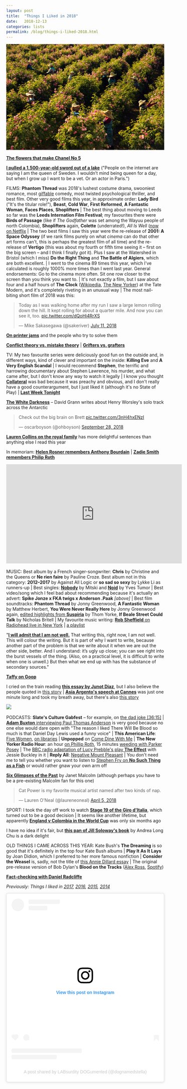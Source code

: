 ```yaml
---
layout: post
title:  "Things I Liked in 2018"
date:   2018-12-13
categories: lists
permalink: /blog/things-i-liked-2018.html
---
```


[![](../assets/img/2018-flowers.jpg)](https://www.newyorker.com/magazine/2018/03/19/fragrant-harvest)

**[The flowers that make Chanel No 5](https://www.newyorker.com/magazine/2018/03/19/fragrant-harvest)**

**[I pulled a 1,500-year-old sword out of a lake](https://www.theguardian.com/lifeandstyle/2018/oct/19/experience-pulled-a-1500-year-old-sword-lake-saga-vanecek)** ("People on the internet are saying I am the queen of Sweden. I wouldn’t mind being queen for a day, but when I grow up I want to be a vet. Or an actor in Paris.")

FILMS: **Phantom Thread** was 2018's lushest costume drama, swooniest romance, most [giffable](https://giphy.com/phantomthread) comedy, most twisted psychological thriller, and best film. Other very good films this year, in approximate order: **Lady Bird** ("It's the titular role!"), **Beast**, **Cold War**, **First Reformed**, **A Fantastic Woman**, **Faces Places**, **Shoplifters** \| The best thing about moving to Leeds so far was the **Leeds Internation Film Festival**; my favourites there were **Birds of Passage** (like if _The Godfather_ was set among the Wayuu people of north Colombia), **Shoplifters** again, **Colette** (underrated!), *All Is Well* ([now on Netflix](https://www.netflix.com/title/81030855) \| The two best films I saw this year were the re-release of **2001: A Space Odyssey** (if we rank films purely on what _cinema_ can do that other art forms can't, this is perhaps the greatest film of all time) and the re-release of **Vertigo** (this was about my fourth or fifth time seeing it – first on the big screen – and I think I finally _got_ it). Plus I saw at the Watershed in Bristol (which I miss) **Do the Right Thing** and **The Battle of Algiers**, which are both excellent. \| I went to the cinema 89 times this year, which I've calculated is roughly 1000% more times than I went last year. General endorsements: Go to the cinema more often. Sit one row closer to the screen than you think you want to. \| It's not exactly a film, but I saw about four and a half hours of **The Clock** ([Wikipedia](https://en.wikipedia.org/wiki/The_Clock_(2010_film)), [The New Yorker](https://www.newyorker.com/magazine/2012/03/12/the-hours-daniel-zalewski)) at the Tate Modern, and it's completely riveting in an unusual way \| The most nail-biting short film of 2018 was this:

<blockquote class="twitter-tweet"><p lang="en" dir="ltr">Today as I was walking home after my run I saw a large lemon rolling down the hill. It kept rolling for about a quarter mile. And now you can see it, too. <a href="https://t.co/dQoHi4RrXS">pic.twitter.com/dQoHi4RrXS</a></p>&mdash; Mike Sakasegawa (@sakeriver) <a href="https://twitter.com/sakeriver/status/1017079423546212352?ref_src=twsrc%5Etfw">July 11, 2018</a></blockquote> <script async src="https://platform.twitter.com/widgets.js" charset="utf-8"></script>

**[On printer jams](https://www.newyorker.com/magazine/2018/02/12/why-paper-jams-persist)** and the people who try to solve them

**[Conflict theory vs. mistake theory](https://slatestarcodex.com/2018/01/24/conflict-vs-mistake/)** \| **[Grifters vs. grafters](https://slate.com/news-and-politics/2018/05/trumps-white-house-can-be-divided-into-grifters-and-grafters.html)**

TV: My two favourite series were deliciously good fun on the outside and, in different ways, kind of clever and important on the inside: **Killing Eve** and **A Very English Scandal** \| I would recommend **Stephen**, the terrific and harrowing documentary about Stephen Lawrence, his murder, and what came after, but I don't know any way to watch it legally \| I know you thought **[Collateral](https://www.netflix.com/title/80185171)** was bad because it was preachy and obvious, and I don't really have a good counterargument, but I just liked it (although it's no State of Play) \| **[Last Week Tonight](https://www.youtube.com/user/LastWeekTonight/videos)**

**[The White Darkness](https://www.newyorker.com/magazine/2018/02/12/the-white-darkness)** – David Grann writes about Henry Worsley's solo track across the Antarctic

<blockquote class="twitter-tweet"><p lang="en" dir="ltr">Check out the big brain on Brett <a href="https://t.co/3nH4hxENzI">pic.twitter.com/3nH4hxENzI</a></p>&mdash; oscarboyson (@ohboyson) <a href="https://twitter.com/ohboyson/status/1045604378370027520?ref_src=twsrc%5Etfw">September 28, 2018</a></blockquote> <script async src="https://platform.twitter.com/widgets.js" charset="utf-8"></script>

**[Lauren Collins on the royal family](https://www.newyorker.com/magazine/2018/05/21/prince-harry-meghan-markle-and-royal-romance)** has more delightful sentences than anything else I read this year

In memoriam: **[Helen Rosner remembers Anthony Bourdain](https://www.newyorker.com/culture/annals-of-gastronomy/anthony-bourdain-and-the-power-of-telling-the-truth)** \| **[Zadie Smith remembers Philip Roth](https://www.newyorker.com/books/page-turner/philip-roth-a-writer-all-the-way-down)**

<iframe width="560" height="315" src="https://www.youtube.com/embed/70P7-pkyP4Q" title="YouTube video player" frameborder="0" allow="accelerometer; autoplay; clipboard-write; encrypted-media; gyroscope; picture-in-picture" allowfullscreen></iframe>

MUSIC: Best album by a French singer-songwriter: **Chris** by Christine and the Queens or **Ne rien faire** by Pauline Croze. Best album not in this category: **2012–2017** by Against All Logic or **so sad so sexy** by Lykke Li as runners-up \| Best singles: **[Nobody](https://www.youtube.com/watch?v=qooWnw5rEcI)** by Mitski and **[Noid](https://www.youtube.com/watch?v=FU65VaNeLeM)** by Yves Tumor \| Best video/song which I feel bad about recommending because it's actually an advert: **Spike Jonze x FKA twigs x Anderson .Paak** _[above]_ \| Best film soundtracks: **Phantom Thread** by Jonny Greenwood, **A Fantastic Woman** by Matthew Herbert, **You Were Never Really Here** by Jonny Greenwood again, [edited highlights from **Suspiria**](https://open.spotify.com/user/mpaldridge/playlist/2be8QoHthCm1GmvoD4Gbtq?si=PMioFUNsQUmBYN-A5Q6tgw) by Thom Yorke, **If Beale Street Could Talk** by Nicholas Britell | My favourite music writing: [**Rob Sheffield** on Radiohead live in New York](https://www.rollingstone.com/music/music-live-reviews/radiohead-2018-tour-concert-review-699529/) \| [a playlist](https://open.spotify.com/user/mpaldridge/playlist/6OCdfctiqZ1NLPEIGS4ROA?si=N87htMUgSVWmDNrIvztAwA)

"[**I will admit that I am not well.**](https://www.theguardian.com/society/2018/jun/30/nothing-like-broken-leg-mental-health-conversation) That writing this, right now, I am not well. This will colour the writing. But it is part of why I want to write, because another part of the problem is that we write about it when we are out the other side, better. And I understand: it’s ugly up close; you can see right into the burst vessels of the thing. (Also, on a practical level, it is difficult to write when one is unwell.) But then what we end up with has the substance of secondary sources."

**[Taffy on Goop](https://www.nytimes.com/2018/07/25/magazine/big-business-gwyneth-paltrow-wellness.html)**

I cried on the train reading **[this essay by Junot Diaz](https://www.newyorker.com/magazine/2018/04/16/the-silence-the-legacy-of-childhood-trauma)**, but I also believe the people quoted in [this story](https://www.thecut.com/2018/05/author-junot-diaz-accused-of-sexual-misconduct-verbal-abuse.html) \| **[Asia Argento's speech at Cannes](https://www.nbcnews.com/video/actress-asia-argento-claims-she-was-raped-by-harvey-weinstein-at-cannes-during-searing-speech-1238073411539)** was just one minute long and took my breath away, but there's also [this story](https://en.wikipedia.org/wiki/Asia_Argento#Sexual_assault_allegation_against_Argento)

[![](../assets/2018-volcano.jpg)](https://www.theguardian.com/world/picture/2018/may/07/in-the-path-of-the-volcano-fountains-of-lava-swallow-hawaii-homes-as-kilauea-erupts)

PODCASTS: **Slate's Culture Gabfest** – for example, on [the dad joke [36:15]](https://slate.com/culture/2018/10/slates-culture-gabfest-on-kidding-uncover-escaping-nxivm-and-dad-jokes.html) \| [**Adam Buxton** interviewing Paul Thomas Anderson](http://adam-buxton.co.uk/podcasts/ep63a-paul-thomas-anderson) is very good because no one else would dare open with "The reason I liked There Will Be Blood so much is that Daniel Day Lewis used a funny voice" \| **This American Life**: [Five Women](https://www.thisamericanlife.org/640/five-women), [on libraries](https://www.thisamericanlife.org/664/the-room-of-requirement) \| **Unpopped** on [Come Dine With Me](https://www.bbc.co.uk/programmes/p06237st) | **The New Yorker Radio Hour**: an hour [on Phillip Roth](https://www.newyorker.com/podcast/the-new-yorker-radio-hour/philip-roths-american-portraits-and-american-prophecy), 15 minutes [weeding with Parker Posey](https://www.wnycstudios.org/story/weeding-parker-posey) \| The [BBC radio adaptation of Lucy Prebble's play **The Effect**](https://www.bbc.co.uk/programmes/b09pl824) with Jessie Buckley in it \| **Reply All**: [Negative Mount Pleasant](https://www.gimletmedia.com/reply-all/132-negative-mount-pleasant) \| You don't need me to tell you whether you want to listen to [Stephen Fry on **No Such Thing as a Fish**](https://audioboom.com/posts/7096220-episode-244-no-such-thing-as-a-fishman) or would rather gnaw your own arm off

**[Six Glimpses of the Past](https://www.newyorker.com/magazine/2018/10/29/six-glimpses-of-the-past)** by Janet Malcolm (although perhaps you have to be a pre-existing Malcolm fan for this one)

<blockquote class="twitter-tweet"><p lang="en" dir="ltr">Cat Power is my favorite musical artist named after two kinds of nap.</p>&mdash; Lauren O&#39;Neal (@laureneoneal) <a href="https://twitter.com/laureneoneal/status/981695848965816321?ref_src=twsrc%5Etfw">April 5, 2018</a></blockquote> <script async src="https://platform.twitter.com/widgets.js" charset="utf-8"></script>

SPORT: I took the day off work to watch **[Stage 19 of the Giro d'Italia](https://tiz-cycling.racing/videos/giro-ditalia-2018-stage-19-full-stage/)**, which turned out to be a good decision \| It seems like another lifetime, but apparently **[England v Colombia in the World Cup](https://www.youtube.com/watch?v=RbmaLT320hw)** was only six months ago

I have no idea if it's fair, but **[this pan of Jill Soloway's book](https://www.affidavit.art/articles/no-one-wants-it)** by Andrea Long Chu is a dark delight

OLD THINGS I CAME ACROSS THIS YEAR: Kate Bush's **The Dreaming** is so good that it's definitely in the top four Kate Bush albums | **Play It As It Lays** by Joan Didion, which I preferred to her more famous nonfiction \| **Consider the Weasel** is, sadly, not the title of [this Annie Dillard essay](https://public.wsu.edu/~hughesc/dillard_weasel.htm) \| The original pre-release version of Bob Dylan's **Blood on the Tracks** ([Alex Ross](https://www.newyorker.com/culture/cultural-comment/bob-dylans-masterpiece-is-still-hard-to-find), [Spotify](https://open.spotify.com/user/mpaldridge/playlist/51xIuL7tb2DCoRtb4zaSgw?si=jqUVzMTCShyA8xE0-4j19Q))

**[Fact-checking with Daniel Radcliffe](https://www.newyorker.com/magazine/2018/10/15/daniel-radcliffe-and-the-art-of-the-fact-check)**

_Previously: Things I liked in [2017](http://aldridge.tumblr.com/post/169236362852/things-i-liked-in-2017), [2016](http://aldridge.tumblr.com/post/155370284207/things-i-liked-in-2016), [2015](http://aldridge.tumblr.com/post/154739067697/things-i-liked-in-2015), [2014](http://aldridge.tumblr.com/post/112037214082/things-i-liked-in-2014)_

<blockquote class="instagram-media" data-instgrm-captioned data-instgrm-permalink="https://www.instagram.com/p/BpVf_cOD7of/?utm_source=ig_embed&amp;utm_campaign=loading" data-instgrm-version="14" style=" background:#FFF; border:0; border-radius:3px; box-shadow:0 0 1px 0 rgba(0,0,0,0.5),0 1px 10px 0 rgba(0,0,0,0.15); margin: 1px; max-width:540px; min-width:326px; padding:0; width:99.375%; width:-webkit-calc(100% - 2px); width:calc(100% - 2px);"><div style="padding:16px;"> <a href="https://www.instagram.com/p/BpVf_cOD7of/?utm_source=ig_embed&amp;utm_campaign=loading" style=" background:#FFFFFF; line-height:0; padding:0 0; text-align:center; text-decoration:none; width:100%;" target="_blank"> <div style=" display: flex; flex-direction: row; align-items: center;"> <div style="background-color: #F4F4F4; border-radius: 50%; flex-grow: 0; height: 40px; margin-right: 14px; width: 40px;"></div> <div style="display: flex; flex-direction: column; flex-grow: 1; justify-content: center;"> <div style=" background-color: #F4F4F4; border-radius: 4px; flex-grow: 0; height: 14px; margin-bottom: 6px; width: 100px;"></div> <div style=" background-color: #F4F4F4; border-radius: 4px; flex-grow: 0; height: 14px; width: 60px;"></div></div></div><div style="padding: 19% 0;"></div> <div style="display:block; height:50px; margin:0 auto 12px; width:50px;"><svg width="50px" height="50px" viewBox="0 0 60 60" version="1.1" xmlns="https://www.w3.org/2000/svg" xmlns:xlink="https://www.w3.org/1999/xlink"><g stroke="none" stroke-width="1" fill="none" fill-rule="evenodd"><g transform="translate(-511.000000, -20.000000)" fill="#000000"><g><path d="M556.869,30.41 C554.814,30.41 553.148,32.076 553.148,34.131 C553.148,36.186 554.814,37.852 556.869,37.852 C558.924,37.852 560.59,36.186 560.59,34.131 C560.59,32.076 558.924,30.41 556.869,30.41 M541,60.657 C535.114,60.657 530.342,55.887 530.342,50 C530.342,44.114 535.114,39.342 541,39.342 C546.887,39.342 551.658,44.114 551.658,50 C551.658,55.887 546.887,60.657 541,60.657 M541,33.886 C532.1,33.886 524.886,41.1 524.886,50 C524.886,58.899 532.1,66.113 541,66.113 C549.9,66.113 557.115,58.899 557.115,50 C557.115,41.1 549.9,33.886 541,33.886 M565.378,62.101 C565.244,65.022 564.756,66.606 564.346,67.663 C563.803,69.06 563.154,70.057 562.106,71.106 C561.058,72.155 560.06,72.803 558.662,73.347 C557.607,73.757 556.021,74.244 553.102,74.378 C549.944,74.521 548.997,74.552 541,74.552 C533.003,74.552 532.056,74.521 528.898,74.378 C525.979,74.244 524.393,73.757 523.338,73.347 C521.94,72.803 520.942,72.155 519.894,71.106 C518.846,70.057 518.197,69.06 517.654,67.663 C517.244,66.606 516.755,65.022 516.623,62.101 C516.479,58.943 516.448,57.996 516.448,50 C516.448,42.003 516.479,41.056 516.623,37.899 C516.755,34.978 517.244,33.391 517.654,32.338 C518.197,30.938 518.846,29.942 519.894,28.894 C520.942,27.846 521.94,27.196 523.338,26.654 C524.393,26.244 525.979,25.756 528.898,25.623 C532.057,25.479 533.004,25.448 541,25.448 C548.997,25.448 549.943,25.479 553.102,25.623 C556.021,25.756 557.607,26.244 558.662,26.654 C560.06,27.196 561.058,27.846 562.106,28.894 C563.154,29.942 563.803,30.938 564.346,32.338 C564.756,33.391 565.244,34.978 565.378,37.899 C565.522,41.056 565.552,42.003 565.552,50 C565.552,57.996 565.522,58.943 565.378,62.101 M570.82,37.631 C570.674,34.438 570.167,32.258 569.425,30.349 C568.659,28.377 567.633,26.702 565.965,25.035 C564.297,23.368 562.623,22.342 560.652,21.575 C558.743,20.834 556.562,20.326 553.369,20.18 C550.169,20.033 549.148,20 541,20 C532.853,20 531.831,20.033 528.631,20.18 C525.438,20.326 523.257,20.834 521.349,21.575 C519.376,22.342 517.703,23.368 516.035,25.035 C514.368,26.702 513.342,28.377 512.574,30.349 C511.834,32.258 511.326,34.438 511.181,37.631 C511.035,40.831 511,41.851 511,50 C511,58.147 511.035,59.17 511.181,62.369 C511.326,65.562 511.834,67.743 512.574,69.651 C513.342,71.625 514.368,73.296 516.035,74.965 C517.703,76.634 519.376,77.658 521.349,78.425 C523.257,79.167 525.438,79.673 528.631,79.82 C531.831,79.965 532.853,80.001 541,80.001 C549.148,80.001 550.169,79.965 553.369,79.82 C556.562,79.673 558.743,79.167 560.652,78.425 C562.623,77.658 564.297,76.634 565.965,74.965 C567.633,73.296 568.659,71.625 569.425,69.651 C570.167,67.743 570.674,65.562 570.82,62.369 C570.966,59.17 571,58.147 571,50 C571,41.851 570.966,40.831 570.82,37.631"></path></g></g></g></svg></div><div style="padding-top: 8px;"> <div style=" color:#3897f0; font-family:Arial,sans-serif; font-size:14px; font-style:normal; font-weight:550; line-height:18px;">View this post on Instagram</div></div><div style="padding: 12.5% 0;"></div> <div style="display: flex; flex-direction: row; margin-bottom: 14px; align-items: center;"><div> <div style="background-color: #F4F4F4; border-radius: 50%; height: 12.5px; width: 12.5px; transform: translateX(0px) translateY(7px);"></div> <div style="background-color: #F4F4F4; height: 12.5px; transform: rotate(-45deg) translateX(3px) translateY(1px); width: 12.5px; flex-grow: 0; margin-right: 14px; margin-left: 2px;"></div> <div style="background-color: #F4F4F4; border-radius: 50%; height: 12.5px; width: 12.5px; transform: translateX(9px) translateY(-18px);"></div></div><div style="margin-left: 8px;"> <div style=" background-color: #F4F4F4; border-radius: 50%; flex-grow: 0; height: 20px; width: 20px;"></div> <div style=" width: 0; height: 0; border-top: 2px solid transparent; border-left: 6px solid #f4f4f4; border-bottom: 2px solid transparent; transform: translateX(16px) translateY(-4px) rotate(30deg)"></div></div><div style="margin-left: auto;"> <div style=" width: 0px; border-top: 8px solid #F4F4F4; border-right: 8px solid transparent; transform: translateY(16px);"></div> <div style=" background-color: #F4F4F4; flex-grow: 0; height: 12px; width: 16px; transform: translateY(-4px);"></div> <div style=" width: 0; height: 0; border-top: 8px solid #F4F4F4; border-left: 8px solid transparent; transform: translateY(-4px) translateX(8px);"></div></div></div> <div style="display: flex; flex-direction: column; flex-grow: 1; justify-content: center; margin-bottom: 24px;"> <div style=" background-color: #F4F4F4; border-radius: 4px; flex-grow: 0; height: 14px; margin-bottom: 6px; width: 224px;"></div> <div style=" background-color: #F4F4F4; border-radius: 4px; flex-grow: 0; height: 14px; width: 144px;"></div></div></a><p style=" color:#c9c8cd; font-family:Arial,sans-serif; font-size:14px; line-height:17px; margin-bottom:0; margin-top:8px; overflow:hidden; padding:8px 0 7px; text-align:center; text-overflow:ellipsis; white-space:nowrap;"><a href="https://www.instagram.com/p/BpVf_cOD7of/?utm_source=ig_embed&amp;utm_campaign=loading" style=" color:#c9c8cd; font-family:Arial,sans-serif; font-size:14px; font-style:normal; font-weight:normal; line-height:17px; text-decoration:none;" target="_blank">A post shared by LABsurdity DOGumented (@dognamedstella)</a></p></div></blockquote> <script async src="//www.instagram.com/embed.js"></script>
